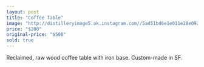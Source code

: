 ```yaml
---
layout: post
title: "Coffee Table"
image: "http://distilleryimage5.ak.instagram.com//5ad51bd6e1e011e28e0922000a9f1335_7.jpg"
price: "$200"
original-price: "$500"
sold: true
---
```


Reclaimed, raw wood coffee table with iron base. Custom-made in SF.
